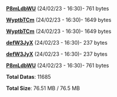 [**P8mLdbWU**](/data/P8mLdbWU.txt) (24/02/23 - 16:30)- 761 bytes

[**WyptbTCm**](/data/WyptbTCm.txt) (24/02/23 - 16:30)- 1649 bytes

[**WyptbTCm**](/data/WyptbTCm.txt) (24/02/23 - 16:30)- 1649 bytes

[**defW3JyX**](/data/defW3JyX.txt) (24/02/23 - 16:30)- 237 bytes

[**defW3JyX**](/data/defW3JyX.txt) (24/02/23 - 16:30)- 237 bytes

[**P8mLdbWU**](/data/P8mLdbWU.txt) (24/02/23 - 16:30)- 761 bytes

**Total Datas**: 11685

**Total Size**: 76.51 MB / 76.5 MB